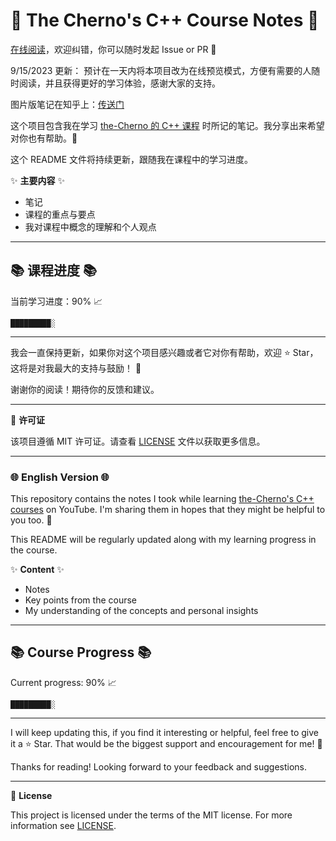 # 📘 The Cherno's C++ Course Notes 📘

[在线阅读](nagi-ovo.github.io/Cherno-CPP-Notes/)，欢迎纠错，你可以随时发起 Issue or PR 🥰

9/15/2023 更新：
预计在一天内将本项目改为在线预览模式，方便有需要的人随时阅读，并且获得更好的学习体验，感谢大家的支持。

图片版笔记在知乎上：[传送门](https://zhuanlan.zhihu.com/p/642423863)

这个项目包含我在学习 [the-Cherno 的 C++ 课程](https://www.youtube.com/watch?v=18c3MTX0PK0&t=26s) 时所记的笔记。我分享出来希望对你也有帮助。🚀

这个 README 文件将持续更新，跟随我在课程中的学习进度。

✨ **主要内容** ✨

- 笔记
- 课程的重点与要点
- 我对课程中概念的理解和个人观点

---

## 📚 课程进度 📚

当前学习进度：90% 📈

```progress
█████████░
```

---

我会一直保持更新，如果你对这个项目感兴趣或者它对你有帮助，欢迎 ⭐️ Star，这将是对我最大的支持与鼓励！ 🙏

谢谢你的阅读！期待你的反馈和建议。

---

📖 **许可证**

该项目遵循 MIT 许可证。请查看 [LICENSE](LICENSE) 文件以获取更多信息。

---

### 🌐 English Version 🌐

This repository contains the notes I took while learning [the-Cherno's C++ courses](https://www.youtube.com/watch?v=18c3MTX0PK0&t=26s) on YouTube. I'm sharing them in hopes that they might be helpful to you too. 🚀

This README will be regularly updated along with my learning progress in the course.

✨ **Content** ✨

- Notes
- Key points from the course
- My understanding of the concepts and personal insights

---

## 📚 Course Progress 📚

Current progress: 90% 📈

```progress
█████████░
```

---

I will keep updating this, if you find it interesting or helpful, feel free to give it a ⭐️ Star. That would be the biggest support and encouragement for me! 🙏

Thanks for reading! Looking forward to your feedback and suggestions.

---

📖 **License**

This project is licensed under the terms of the MIT license. For more information see [LICENSE](LICENSE).

